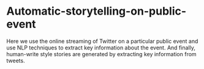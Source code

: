 # Automatic-storytelling-on-public-event
Here we use the online streaming of Twitter on a particular public event and use NLP techniques to extract key information about the event. And finally, human-write style stories are generated by extracting key information from tweets.

